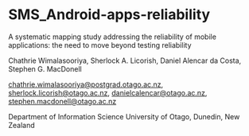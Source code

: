 # SMS_Android-apps-reliability
A systematic mapping study addressing the reliability of mobile applications: the need to move beyond testing reliability

Chathrie Wimalasooriya, Sherlock A. Licorish, Daniel Alencar da Costa, Stephen G. MacDonell

chathrie.wimalasooriya@postgrad.otago.ac.nz, sherlock.licorish@otago.ac.nz, danielcalencar@otago.ac.nz, stephen.macdonell@otago.ac.nz


Department of Information Science
University of Otago, 
Dunedin, New Zealand
